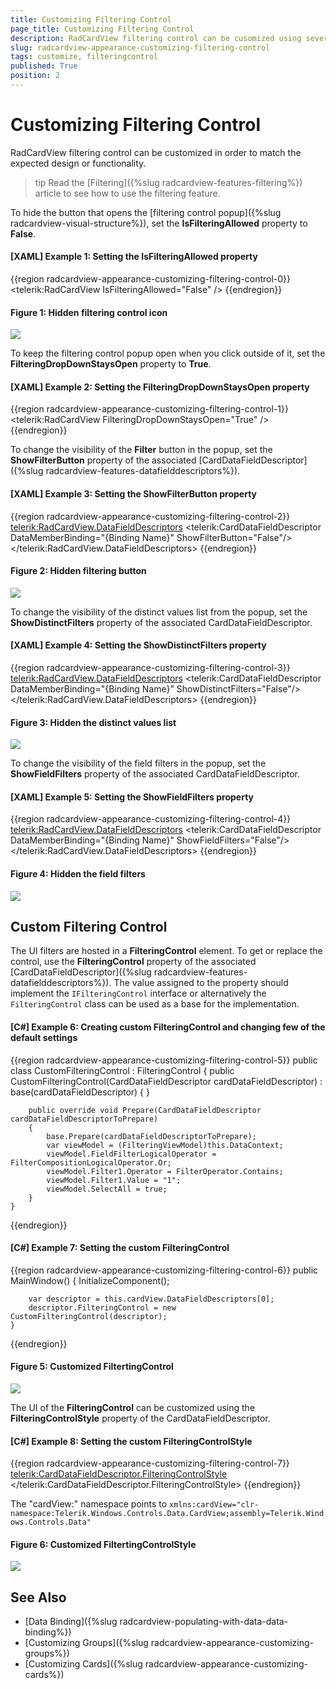 ```yaml
---
title: Customizing Filtering Control
page_title: Customizing Filtering Control
description: RadCardView filtering control can be cusomized using several properties of the control.
slug: radcardview-appearance-customizing-filtering-control
tags: customize, filteringcontrol
published: True
position: 2
---
```


# Customizing Filtering Control

RadCardView filtering control can be customized in order to match the expected design or functionality.

>tip Read the [Filtering]({%slug radcardview-features-filtering%}) article to see how to use the filtering feature.

To hide the button that opens the [filtering control popup]({%slug radcardview-visual-structure%}), set the __IsFilteringAllowed__ property to __False__. 

#### __[XAML] Example 1: Setting the IsFilteringAllowed property__
{{region radcardview-appearance-customizing-filtering-control-0}}
	<telerik:RadCardView IsFilteringAllowed="False" />
{{endregion}}

#### Figure 1: Hidden filtering control icon
![](images/radcardview-appearance-customizing-filtering-control-0.png)

To keep the filtering control popup open when you click outside of it, set the __FilteringDropDownStaysOpen__ property to __True__.

#### __[XAML] Example 2: Setting the FilteringDropDownStaysOpen property__
{{region radcardview-appearance-customizing-filtering-control-1}}
	<telerik:RadCardView FilteringDropDownStaysOpen="True" />
{{endregion}}

To change the visibility of the __Filter__ button in the popup, set the __ShowFilterButton__ property of the associated [CardDataFieldDescriptor]({%slug radcardview-features-datafielddescriptors%}).

#### __[XAML] Example 3: Setting the ShowFilterButton property__
{{region radcardview-appearance-customizing-filtering-control-2}}
	<telerik:RadCardView.DataFieldDescriptors>
		<telerik:CardDataFieldDescriptor DataMemberBinding="{Binding Name}" ShowFilterButton="False"/>
	</telerik:RadCardView.DataFieldDescriptors>
{{endregion}}

#### Figure 2: Hidden filtering button
![](images/radcardview-appearance-customizing-filtering-control-1.png)

To change the visibility of the distinct values list from the popup, set the __ShowDistinctFilters__ property of the associated CardDataFieldDescriptor.

#### __[XAML] Example 4: Setting the ShowDistinctFilters property__
{{region radcardview-appearance-customizing-filtering-control-3}}
	<telerik:RadCardView.DataFieldDescriptors>
		<telerik:CardDataFieldDescriptor DataMemberBinding="{Binding Name}" ShowDistinctFilters="False"/>
	</telerik:RadCardView.DataFieldDescriptors>
{{endregion}}

#### Figure 3: Hidden the distinct values list
![](images/radcardview-appearance-customizing-filtering-control-2.png)

To change the visibility of the field filters in the popup, set the __ShowFieldFilters__ property of the associated CardDataFieldDescriptor.

#### __[XAML] Example 5: Setting the ShowFieldFilters property__
{{region radcardview-appearance-customizing-filtering-control-4}}
	<telerik:RadCardView.DataFieldDescriptors>
		<telerik:CardDataFieldDescriptor DataMemberBinding="{Binding Name}" ShowFieldFilters="False"/>
	</telerik:RadCardView.DataFieldDescriptors>
{{endregion}}

#### Figure 4: Hidden the field filters
![](images/radcardview-appearance-customizing-filtering-control-3.png)

## Custom Filtering Control

The UI filters are hosted in a __FilteringControl__ element. To get or replace the control, use the __FilteringControl__ property of the associated [CardDataFieldDescriptor]({%slug radcardview-features-datafielddescriptors%}). The value assigned to the property should implement the `IFilteringControl` interface or alternatively the `FilteringControl` class can be used as a base for the implementation.

#### __[C#] Example 6: Creating custom FilteringControl and changing few of the default settings__
{{region radcardview-appearance-customizing-filtering-control-5}}
	public class CustomFilteringControl : FilteringControl
    {
        public CustomFilteringControl(CardDataFieldDescriptor cardDataFieldDescriptor)
            : base(cardDataFieldDescriptor)
        {
        }

        public override void Prepare(CardDataFieldDescriptor cardDataFieldDescriptorToPrepare)
        {
            base.Prepare(cardDataFieldDescriptorToPrepare);
            var viewModel = (FilteringViewModel)this.DataContext;
            viewModel.FieldFilterLogicalOperator = FilterCompositionLogicalOperator.Or;
            viewModel.Filter1.Operator = FilterOperator.Contains;
            viewModel.Filter1.Value = "1";
            viewModel.SelectAll = true;
        }
    }
{{endregion}}

#### __[C#] Example 7: Setting the custom FilteringControl__
{{region radcardview-appearance-customizing-filtering-control-6}}
	public MainWindow()
	{
		InitializeComponent();
		
		var descriptor = this.cardView.DataFieldDescriptors[0];
		descriptor.FilteringControl = new CustomFilteringControl(descriptor);
	}
{{endregion}}

#### Figure 5: Customized FiltertingControl
![](images/radcardview-appearance-customizing-filtering-control-4.png)

The UI of the __FilteringControl__ can be customized using the __FilteringControlStyle__ property of the CardDataFieldDescriptor.

#### __[C#] Example 8: Setting the custom FilteringControlStyle__
{{region radcardview-appearance-customizing-filtering-control-7}}
	<telerik:CardDataFieldDescriptor.FilteringControlStyle>		
		<Style TargetType="cardView:FilteringControl">
			<Setter Property="Background" Value="LightSeaGreen" />
		</Style>
	</telerik:CardDataFieldDescriptor.FilteringControlStyle>
{{endregion}}

The "cardView:" namespace points to `xmlns:cardView="clr-namespace:Telerik.Windows.Controls.Data.CardView;assembly=Telerik.Windows.Controls.Data"`

#### Figure 6: Customized FiltertingControlStyle
![](images/radcardview-appearance-customizing-filtering-control-5.png)

## See Also  
* [Data Binding]({%slug radcardview-populating-with-data-data-binding%})
* [Customizing Groups]({%slug radcardview-appearance-customizing-groups%}) 
* [Customizing Cards]({%slug radcardview-appearance-customizing-cards%}) 